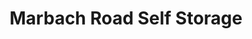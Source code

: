---
title: "Marbach Road Self Storage"
url: /san-antonio/marbach-road-self-storage/
shop: storage rental
---